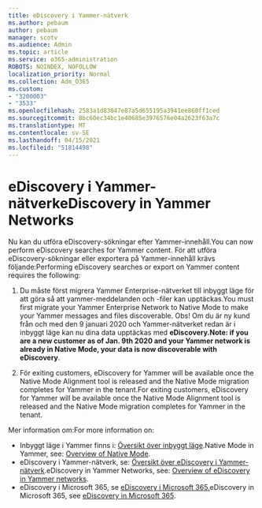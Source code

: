 ```yaml
---
title: eDiscovery i Yammer-nätverk
ms.author: pebaum
author: pebaum
manager: scotv
ms.audience: Admin
ms.topic: article
ms.service: o365-administration
ROBOTS: NOINDEX, NOFOLLOW
localization_priority: Normal
ms.collection: Adm_O365
ms.custom:
- "3200003"
- "3533"
ms.openlocfilehash: 2583a1d83047e87a5d655195a3941ee860ff1ced
ms.sourcegitcommit: 8bc60ec34bc1e40685e3976576e04a2623f63a7c
ms.translationtype: MT
ms.contentlocale: sv-SE
ms.lasthandoff: 04/15/2021
ms.locfileid: "51814498"
---
```

# <a name="ediscovery-in-yammer-networks"></a><span data-ttu-id="a2905-102">eDiscovery i Yammer-nätverk</span><span class="sxs-lookup"><span data-stu-id="a2905-102">eDiscovery in Yammer Networks</span></span>

<span data-ttu-id="a2905-103">Nu kan du utföra eDiscovery-sökningar efter Yammer-innehåll.</span><span class="sxs-lookup"><span data-stu-id="a2905-103">You can now perform eDiscovery searches for Yammer content.</span></span>  <span data-ttu-id="a2905-104">För att utföra eDiscovery-sökningar eller exportera på Yammer-innehåll krävs följande:</span><span class="sxs-lookup"><span data-stu-id="a2905-104">Performing eDiscovery searches or export on Yammer content requires the following:</span></span>

1. <span data-ttu-id="a2905-105">Du måste först migrera Yammer Enterprise-nätverket till inbyggt läge för att göra så att yammer-meddelanden och -filer kan upptäckas.</span><span class="sxs-lookup"><span data-stu-id="a2905-105">You must first migrate your Yammer Enterprise Network to Native Mode to make your Yammer messages and files discoverable.</span></span> <span data-ttu-id="a2905-106">Obs! Om du är ny kund från och med den 9 januari 2020 och Yammer-nätverket redan är i inbyggt läge kan nu dina data upptäckas med **eDiscovery.**</span><span class="sxs-lookup"><span data-stu-id="a2905-106">**Note: if you are a new customer as of Jan. 9th 2020 and your Yammer network is already in Native Mode, your data is now discoverable with eDiscovery**.</span></span>

2. <span data-ttu-id="a2905-107">För exiting customers, eDiscovery for Yammer will be available once the Native Mode Alignment tool is released and the Native Mode migration completes for Yammer in the tenant.</span><span class="sxs-lookup"><span data-stu-id="a2905-107">For exiting customers, eDiscovery for Yammer will be available once the Native Mode Alignment tool is released and the Native Mode migration completes for Yammer in the tenant.</span></span>

<span data-ttu-id="a2905-108">Mer information om:</span><span class="sxs-lookup"><span data-stu-id="a2905-108">For more information on:</span></span>

- <span data-ttu-id="a2905-109">Inbyggt läge i Yammer finns i: [Översikt över inbyggt läge](https://docs.microsoft.com/yammer/configure-your-yammer-network/overview-native-mode).</span><span class="sxs-lookup"><span data-stu-id="a2905-109">Native Mode in Yammer, see: [Overview of Native Mode](https://docs.microsoft.com/yammer/configure-your-yammer-network/overview-native-mode).</span></span>
- <span data-ttu-id="a2905-110">eDiscovery i Yammer-nätverk, se: [Översikt över eDiscovery i Yammer-nätverk](https://docs.microsoft.com/yammer/manage-security-and-compliance/overview-of-ediscovery).</span><span class="sxs-lookup"><span data-stu-id="a2905-110">eDiscovery in Yammer Networks, see: [Overview of eDiscovery in Yammer networks](https://docs.microsoft.com/yammer/manage-security-and-compliance/overview-of-ediscovery).</span></span>
- <span data-ttu-id="a2905-111">eDiscovery i Microsoft 365, se [eDiscovery i Microsoft 365.](https://docs.microsoft.com/microsoft-365/compliance/ediscovery)</span><span class="sxs-lookup"><span data-stu-id="a2905-111">eDiscovery in Microsoft  365, see [eDiscovery in Microsoft 365](https://docs.microsoft.com/microsoft-365/compliance/ediscovery).</span></span>
